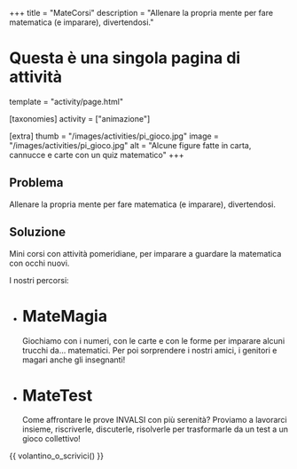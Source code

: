 +++
title = "MateCorsi"
description = "Allenare la propria mente per fare matematica (e imparare), divertendosi."

# Questa è una singola pagina di attività
template = "activity/page.html"

[taxonomies]
activity = ["animazione"]

[extra]
thumb = "/images/activities/pi_gioco.jpg"
image = "/images/activities/pi_gioco.jpg"
alt = "Alcune figure fatte in carta, cannucce e carte con un quiz matematico"
+++

## Problema

Allenare la propria mente per fare matematica (e imparare), divertendosi.

## Soluzione

Mini corsi con attività pomeridiane, per imparare a guardare la matematica con occhi nuovi.

I nostri percorsi:

 - # MateMagia
   Giochiamo con i numeri, con le carte e con le forme per imparare
   alcuni trucchi da... matematici. Per poi sorprendere i nostri amici, i
   genitori e magari anche gli insegnanti!

 - # MateTest
   Come affrontare le prove INVALSI con più serenità? Proviamo a
   lavorarci insieme, riscriverle, discuterle, risolverle per trasformarle
   da un test a un gioco collettivo!

{{ volantino_o_scrivici() }}

